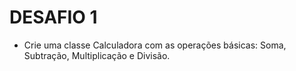 # DESAFIO 1
- Crie uma classe Calculadora com as operações básicas:
Soma,
Subtração,
Multiplicação e
Divisão.